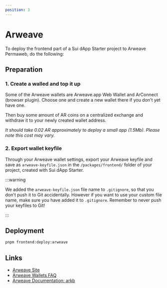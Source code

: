```yaml
---
position: 3
---
```


# Arweave

To deploy the frontend part of a Sui dApp Starter project to Arweave Permaweb, do the following:

## Preparation

### 1. Create a walled and top it up

Some of the Arweave wallets are Arweave.app Web Wallet and ArConnect (browser plugin). Choose one and create a new wallet there if you don't yet have one.

Then buy some amount of AR coins on a centralized exchange and withdraw it to your newly created wallet address. 

_It should take 0.02 AR approximately to deploy a small app (1.5Mb). Please note this cost may vary._

### 2. Export wallet keyfile

Through your Arweave wallet settings, export your Arweave keyfile and save as `arweave-keyfile.json` in the `/packages/frontend/` folder of your project, created with Sui dApp Starter.

:::warning

We added the `arweave-keyfile.json` file name to `.gitignore`, so that you don't push it to Git accidentally.
However if you want to use your custom file name, make sure you have added it to `.gitignore`.
Remember to never push your keyfiles to Git!

:::

## Deployment

```bash
pnpm frontend:deploy:arweave
```

## Links

* [Arweave Site](https://www.arweave.org/)
* [Arweave Wallets FAQ](https://docs.arweave.org/developers/wallets/wallet-faq)
* [Arweave Documentation: arkb](https://cookbook.arweave.dev/guides/deployment/arkb.html)
